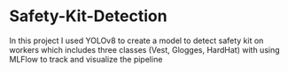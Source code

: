 # Safety-Kit-Detection
In this project I used YOLOv8 to create a model to detect safety kit on workers which includes three classes (Vest, Glogges, HardHat) with using MLFlow to track and visualize the pipeline
